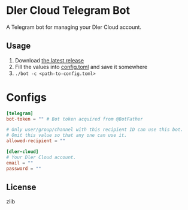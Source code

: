 # Dler Cloud Telegram Bot

A Telegram bot for managing your Dler Cloud account.

## Usage

1. Download [the latest release](https://github.com/beta/dlercloud-telegram-bot/releases/latest)
2. Fill the values into [config.toml](config.toml) and save it somewhere
3. `./bot -c <path-to-config.toml>`

# Configs

```toml
[telegram]
bot-token = "" # Bot token acquired from @BotFather

# Only user/group/channel with this recipient ID can use this bot.
# Omit this value so that any one can use it.
allowed-recipient = ""

[dler-cloud]
# Your Dler Cloud account.
email = ""
password = ""
```

## License

zlib
